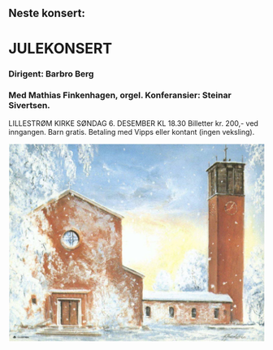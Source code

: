 ## Neste konsert:
# JULEKONSERT 
### Dirigent: Barbro Berg
### Med Mathias Finkenhagen, orgel. Konferansier: Steinar Sivertsen.
LILLESTRØM KIRKE SØNDAG 6. DESEMBER KL 18.30
Billetter kr. 200,- ved inngangen. Barn gratis. Betaling med Vipps eller kontant (ingen veksling).

![LillCanto Julekonsert 2019](assets/bilder_til_web/Lillestrom-kirke-web.jpg)


